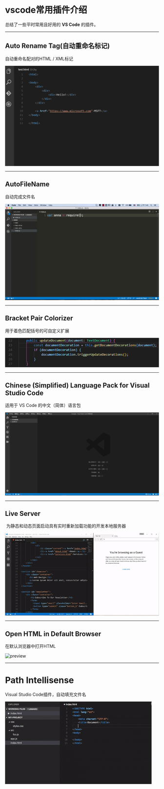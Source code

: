 # 						vscode常用插件介绍

总结了一些平时常用且好用的 **VS Code** 的插件。

------

## Auto Rename Tag(自动重命名标记)

自动重命名配对的HTML / XML标记

![usage](https://github.com/lingdianyiyuan/learngit/blob/master/vscode-img/usage.gif)

------

## AutoFileName

自动完成文件名

![Untitled](https://github.com/lingdianyiyuan/learngit/blob/master/vscode-img/Untitled.gif)

------

## Bracket Pair Colorizer

用于着色匹配括号的可自定义扩展

![example](https://github.com/lingdianyiyuan/learngit/blob/master/vscode-img/example.png)

------

## Chinese (Simplified) Language Pack for Visual Studio Code

适用于 VS Code 的中文（简体）语言包

![1563351450(1)](https://github.com/lingdianyiyuan/learngit/blob/master/vscode-img/1563351450(1).jpg)

------

## Live Server

​	为静态和动态页面启动具有实时重新加载功能的开发本地服务器

![vscode-live-server-animated-demo](https://github.com/lingdianyiyuan/learngit/blob/master/vscode-img/vscode-live-server-animated-demo.gif)

------

## Open HTML in Default Browser	

在默认浏览器中打开HTML

![preview](C:\Users\Administrator\Desktop\vscode-img\preview.gif)	

------

# Path Intellisense

Visual Studio Code插件，自动填充文件名

![iaHeUiDeTUZuo](https://github.com/lingdianyiyuan/learngit/blob/master/vscode-img/iaHeUiDeTUZuo.gif)